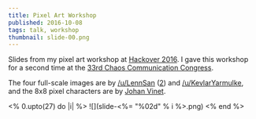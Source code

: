 ```yaml
---
title: Pixel Art Workshop
published: 2016-10-08
tags: talk, workshop
thumbnail: slide-00.png
---
```


Slides from my pixel art workshop at [Hackover 2016](https://hackover.de). I gave this workshop for a second time at the [33rd Chaos Communication Congress](https://events.ccc.de/congress/2016/wiki/Main_Page).

The four full-scale images are by [/u/LennSan](http://i.imgur.com/zEfIkdx.png) ([2](http://i.imgur.com/SuDhF3I.png)) and [/u/KevlarYarmulke](http://imgur.com/a/IS0cN), and the 8x8 pixel characters are by [Johan Vinet](http://johanvinet.tumblr.com/post/127476776680/here-are-100-characters-8x8-pixels-using-the).

<% 0.upto(27) do |i| %>
![](slide-<%= "%02d" % i %>.png)
<% end %>
